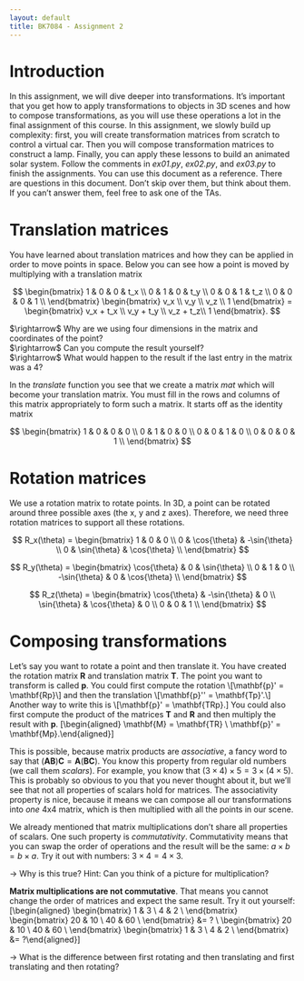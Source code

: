 ```yaml
---
layout: default
title: BK7084 - Assignment 2
---
```


# Introduction

In this assignment, we will dive deeper into transformations. It’s
important that you get how to apply transformations to objects in 3D
scenes and how to compose transformations, as you will use these
operations a lot in the final assignment of this course. In this
assignment, we slowly build up complexity: first, you will create
transformation matrices from scratch to control a virtual car. Then you
will compose transformation matrices to construct a lamp. Finally, you
can apply these lessons to build an animated solar system. Follow the
comments in *ex01.py*, *ex02.py*, and *ex03.py* to finish the
assignments. You can use this document as a reference. There are
questions in this document. Don’t skip over them, but think about them.
If you can’t answer them, feel free to ask one of the TAs.

# Translation matrices

You have learned about translation matrices and how they can be applied
in order to move points in space. Below you can see how a point is moved
by multiplying with a translation matrix

$$
\begin{bmatrix}
 1 & 0 & 0 & t_x \\
 0 & 1 & 0 & t_y \\
 0 & 0 & 1 & t_z \\
 0 & 0 & 0 & 1 \\
\end{bmatrix}
\begin{bmatrix}
 v_x \\
 v_y \\
 v_z \\
 1
\end{bmatrix} =
\begin{bmatrix}
 v_x + t_x \\
 v_y + t_y \\
 v_z + t_z\\
 1
\end{bmatrix}.
$$

\$\rightarrow\$ Why are we using four dimensions in the matrix and
coordinates of the point?  
\$\rightarrow\$ Can you compute the result yourself?  
\$\rightarrow\$ What would happen to the result if the last entry in the
matrix was a 4?

In the *translate* function you see that we create a matrix *mat* which
will become your translation matrix. You must fill in the rows and
columns of this matrix appropriately to form such a matrix. It starts
off as the identity matrix

$$
\begin{bmatrix}
 1 & 0 & 0 & 0 \\
 0 & 1 & 0 & 0 \\
 0 & 0 & 1 & 0 \\
 0 & 0 & 0 & 1 \\
\end{bmatrix}
$$

# Rotation matrices

We use a rotation matrix to rotate points. In 3D, a point can be rotated
around three possible axes (the x, y and z axes). Therefore, we need
three rotation matrices to support all these rotations.

$$
R_x(\theta) = \begin{bmatrix}
 1 & 0 & 0 \\
 0 & \cos{\theta} & -\sin{\theta} \\
 0 & \sin{\theta} & \cos{\theta} \\
\end{bmatrix}
$$

$$
R_y(\theta) = \begin{bmatrix}
 \cos{\theta} & 0 & \sin{\theta} \\
 0 & 1 & 0 \\
 -\sin{\theta} & 0 & \cos{\theta} \\
\end{bmatrix}
$$

$$
R_z(\theta) = \begin{bmatrix}
 \cos{\theta} & -\sin{\theta} & 0 \\
 \sin{\theta} & \cos{\theta} & 0 \\
 0 & 0 & 1 \\
\end{bmatrix}
$$

# Composing transformations

Let’s say you want to rotate a point and then translate it. You have
created the rotation matrix $\mathbf{R}$ and translation matrix
$\mathbf{T}$. The point you want to transform is called
$\mathbf{p}$. You could first compute the rotation
\\[\mathbf{p}' = \mathbf{Rp}\\] and then the translation
\\[\mathbf{p}'' = \mathbf{Tp}'.\\] Another way to write this is
\\[\mathbf{p}' = \\mathbf{TRp}.\] You could also first compute the product
of the matrices $\mathbf{T}$ and $\mathbf{R}$ and then multiply the
result with $\mathbf{p}$. \[\begin{aligned}
    \mathbf{M} = \mathbf{TR} \\
    \mathbf{p}' = \mathbf{Mp}.\end{aligned}\]

This is possible, because matrix products are *associative*, a fancy
word to say that $(\mathbf{AB})\mathbf{C} = \mathbf{A}(\mathbf{BC})$.
You know this property from regular old numbers (we call them
*scalars*). For example, you know that
$(3 \times 4) \times 5 = 3 \times (4 \times 5)$. This is probably so
obvious to you that you never thought about it, but we’ll see that not
all properties of scalars hold for matrices. The associativity property
is nice, because it means we can compose all our transformations into
*one* 4x4 matrix, which is then multiplied with all the points in our
scene.

We already mentioned that matrix multiplications don’t share all
properties of scalars. One such property is *commutativity*.
Commutativity means that you can swap the order of operations and the
result will be the same: $a \times b = b \times a$. Try it out with
numbers: $3 \times 4 = 4 \times 3$.

$\rightarrow$ Why is this true? Hint: Can you think of a picture for
multiplication?

**Matrix multiplications are not commutative**. That means you cannot
change the order of matrices and expect the same result. Try it out
yourself: \[\begin{aligned}
    \begin{bmatrix}
     1 & 3  \\
     4 & 2  \\
    \end{bmatrix} 
    \begin{bmatrix}
     20 & 10  \\
     40 & 60  \\
    \end{bmatrix} &= ? \\
    \begin{bmatrix}
     20 & 10  \\
     40 & 60  \\
    \end{bmatrix}
    \begin{bmatrix}
     1 & 3  \\
     4 & 2  \\
    \end{bmatrix} 
    &= ?\end{aligned}\]

$\rightarrow$ What is the difference between first rotating and then
translating and first translating and then rotating?
